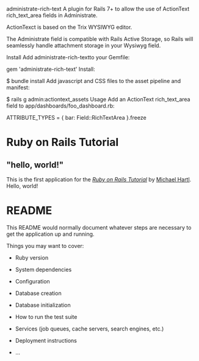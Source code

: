 administrate-rich-text
A plugin for Rails 7+ to allow the use of ActionText rich_text_area fields in Administrate.

ActionTexct is based on the Trix WYSIWYG editor.

The Administrate field is compatible with Rails Active Storage, so Rails will seamlessly handle attachment storage in your Wysiwyg field.

Install
Add administrate-rich-textto your Gemfile:

gem 'administrate-rich-text'
Install:

$ bundle install
Add javascript and CSS files to the asset pipeline and manifest:

$ rails g admin:actiontext_assets
Usage
Add an ActionText rich_text_area field to app/dashboards/foo_dashboard.rb:

ATTRIBUTE_TYPES = {
  bar: Field::RichTextArea
}.freeze

# Ruby on Rails Tutorial

## "hello, world!"

This is the first application for the
[*Ruby on Rails Tutorial*](https://www.railstutorial.org/)
by [Michael Hartl](https://www.michaelhartl.com/). Hello, world!

# README

This README would normally document whatever steps are necessary to get the
application up and running.

Things you may want to cover:

* Ruby version

* System dependencies

* Configuration

* Database creation

* Database initialization

* How to run the test suite

* Services (job queues, cache servers, search engines, etc.)

* Deployment instructions

* ...

